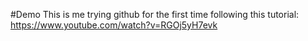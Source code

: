 #Demo
This is me trying github for the first time following this tutorial: https://www.youtube.com/watch?v=RGOj5yH7evk 

